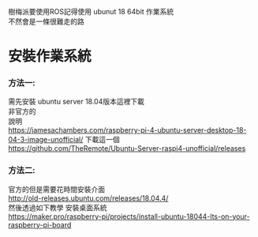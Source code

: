 樹梅派要使用ROS記得使用 ubunut 18 64bit 作業系統  
不然會是一條很難走的路


# 安裝作業系統
### 方法一:  
需先安裝 ubuntu server 18.04版本這裡下載  
非官方的  
說明  
https://jamesachambers.com/raspberry-pi-4-ubuntu-server-desktop-18-04-3-image-unofficial/
下載這一個  
https://github.com/TheRemote/Ubuntu-Server-raspi4-unofficial/releases


### 方法二:  
官方的但是需要花時間安裝介面  
http://old-releases.ubuntu.com/releases/18.04.4/   
    然後透過如下教學 安裝桌面系統  
    https://maker.pro/raspberry-pi/projects/install-ubuntu-18044-lts-on-your-raspberry-pi-board
    



